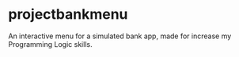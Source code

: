 # projectbankmenu
An interactive menu for a simulated bank app, made for increase my Programming Logic skills.
